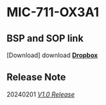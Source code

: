 # MIC-711-OX3A1
## BSP and SOP link
[Download] download **[Dropbox](https://developer.nvidia.com/embedded-computing)** 
## Release Note
20240201 *[V1.0 Release](docs/ReleaseNote-v1.0.md)*
